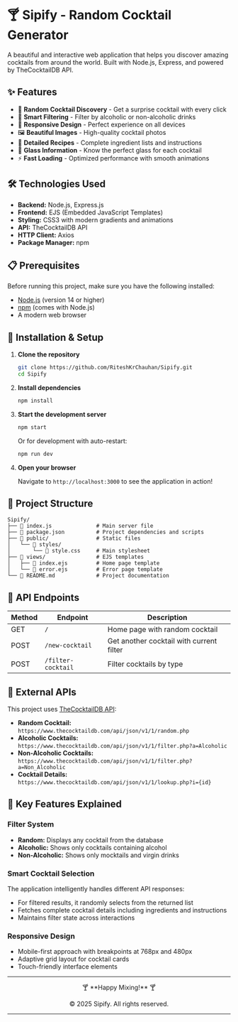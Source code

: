 # 🍸 Sipify - Random Cocktail Generator

A beautiful and interactive web application that helps you discover amazing cocktails from around the world. Built with Node.js, Express, and powered by TheCocktailDB API.

## ✨ Features

- 🎲 **Random Cocktail Discovery** - Get a surprise cocktail with every click
- 🍺 **Smart Filtering** - Filter by alcoholic or non-alcoholic drinks
- 📱 **Responsive Design** - Perfect experience on all devices
- 🖼️ **Beautiful Images** - High-quality cocktail photos
- 📝 **Detailed Recipes** - Complete ingredient lists and instructions
- 🥃 **Glass Information** - Know the perfect glass for each cocktail
- ⚡ **Fast Loading** - Optimized performance with smooth animations

## 🛠️ Technologies Used

- **Backend:** Node.js, Express.js
- **Frontend:** EJS (Embedded JavaScript Templates)
- **Styling:** CSS3 with modern gradients and animations
- **API:** TheCocktailDB API
- **HTTP Client:** Axios
- **Package Manager:** npm

## 📋 Prerequisites

Before running this project, make sure you have the following installed:

- [Node.js](https://nodejs.org/) (version 14 or higher)
- [npm](https://www.npmjs.com/) (comes with Node.js)
- A modern web browser

## 🔧 Installation & Setup

1. **Clone the repository**
   ```bash
   git clone https://github.com/RiteshKrChauhan/Sipify.git
   cd Sipify
   ```

2. **Install dependencies**
   ```bash
   npm install
   ```

3. **Start the development server**
   ```bash
   npm start
   ```
   
   Or for development with auto-restart:
   ```bash
   npm run dev
   ```

4. **Open your browser**
   
   Navigate to `http://localhost:3000` to see the application in action!

## 📁 Project Structure

```
Sipify/
├── 📄 index.js              # Main server file
├── 📄 package.json          # Project dependencies and scripts
├── 📁 public/               # Static files
│   └── 📁 styles/
│       └── 📄 style.css     # Main stylesheet
├── 📁 views/                # EJS templates
│   ├── 📄 index.ejs         # Home page template
│   └── 📄 error.ejs         # Error page template
└── 📄 README.md             # Project documentation
```

## 🎯 API Endpoints

| Method | Endpoint | Description |
|--------|----------|-------------|
| GET | `/` | Home page with random cocktail |
| POST | `/new-cocktail` | Get another cocktail with current filter |
| POST | `/filter-cocktail` | Filter cocktails by type |

## 🔗 External APIs

This project uses [TheCocktailDB API](https://www.thecocktaildb.com/api.php):

- **Random Cocktail:** `https://www.thecocktaildb.com/api/json/v1/1/random.php`
- **Alcoholic Cocktails:** `https://www.thecocktaildb.com/api/json/v1/1/filter.php?a=Alcoholic`
- **Non-Alcoholic Cocktails:** `https://www.thecocktaildb.com/api/json/v1/1/filter.php?a=Non_Alcoholic`
- **Cocktail Details:** `https://www.thecocktaildb.com/api/json/v1/1/lookup.php?i={id}`

## 🎨 Key Features Explained

### Filter System
- **Random:** Displays any cocktail from the database
- **Alcoholic:** Shows only cocktails containing alcohol
- **Non-Alcoholic:** Shows only mocktails and virgin drinks

### Smart Cocktail Selection
The application intelligently handles different API responses:
- For filtered results, it randomly selects from the returned list
- Fetches complete cocktail details including ingredients and instructions
- Maintains filter state across interactions

### Responsive Design
- Mobile-first approach with breakpoints at 768px and 480px
- Adaptive grid layout for cocktail cards
- Touch-friendly interface elements

---

<div align="center">
  <p>🍸 **Happy Mixing!** 🍸</p>
  <p>© 2025 Sipify. All rights reserved.</p>
</div>

---